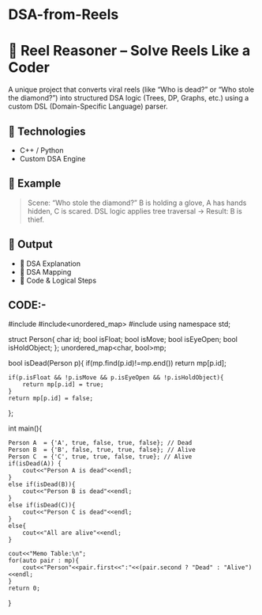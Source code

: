 # DSA-from-Reels

# 🧠 Reel Reasoner – Solve Reels Like a Coder

A unique project that converts viral reels (like “Who is dead?” or “Who stole the diamond?”) into structured DSA logic (Trees, DP, Graphs, etc.) using a custom DSL (Domain-Specific Language) parser.

## 🔧 Technologies
- C++ / Python
- Custom DSA Engine

## 🧠 Example
> Scene: “Who stole the diamond?”
> B is holding a glove, A has hands hidden, C is scared.
> DSL logic applies tree traversal → Result: B is thief.

## 👀 Output
- 🔹 DSA Explanation
- 🔹 DSA Mapping
- 🔹 Code & Logical Steps
## CODE:-



#include<iostream>
#include<unordered_map>
#include<string>
using namespace std;

struct Person{
    char id;
    bool isFloat;
    bool isMove;
    bool isEyeOpen;
    bool isHoldObject;
};
unordered_map<char, bool>mp;

bool isDead(Person p){
    if(mp.find(p.id)!=mp.end()) return mp[p.id];

    if(p.isFloat && !p.isMove && p.isEyeOpen && !p.isHoldObject){
        return mp[p.id] = true;
    }
    return mp[p.id] = false;
};

int main(){

    Person A  = {'A', true, false, true, false}; // Dead
    Person B  = {'B', false, true, true, false}; // Alive
    Person C  = {'C', true, true, false, true}; // Alive
    if(isDead(A)) {
        cout<<"Person A is dead"<<endl;
    }
    else if(isDead(B)){
        cout<<"Person B is dead"<<endl;
    }
    else if(isDead(C)){
        cout<<"Person C is dead"<<endl;
    }
    else{
        cout<<"All are alive"<<endl;
    }

    cout<<"Memo Table:\n";
    for(auto pair : mp){
        cout<<"Person"<<pair.first<<":"<<(pair.second ? "Dead" : "Alive")<<endl;
    }
    return 0;
}

